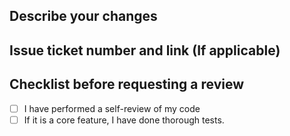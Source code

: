 ## Describe your changes

## Issue ticket number and link (If applicable) 

## Checklist before requesting a review
- [ ] I have performed a self-review of my code
- [ ] If it is a core feature, I have done thorough tests.